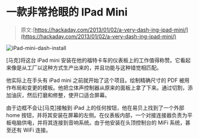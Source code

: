 # 一款非常抢眼的 IPad Mini

> 原文:[https://hackaday.com/2013/01/02/a-very-dash-ing-ipad-mini/](https://hackaday.com/2013/01/02/a-very-dash-ing-ipad-mini/)

![iPad-mini-dash-install](../Images/14ecef315cb2cbeca540b7d21e1eb270.png)

[马克]将这台 iPad mini 安装在他的福特卡车的仪表板上的工作值得称赞。它看起来像是从工厂以这种方式生产出来的，并且功能与这种错觉相匹配。

他实际上在手头有 iPad mini 之前就开始了这个项目。绘制精确尺寸的 PDF 被用作布局和变更的模板。他把立体声控制器从原来的面板上拿了下来。通过切割，添加油灰，然后打磨和修整，使开口适合屏幕。

由于边框不会让[马克]接触到 iPad 上的任何按钮，他在易贝上找到了一个外部 home 按钮，并将其安装在屏幕的左侧。在仪表板内部，一个对接连接器负责为平板电脑供电，并将其连接到音响系统。由于他安装在头顶控制台的 MiFi 系统，甚至还有 WiFi 连接。